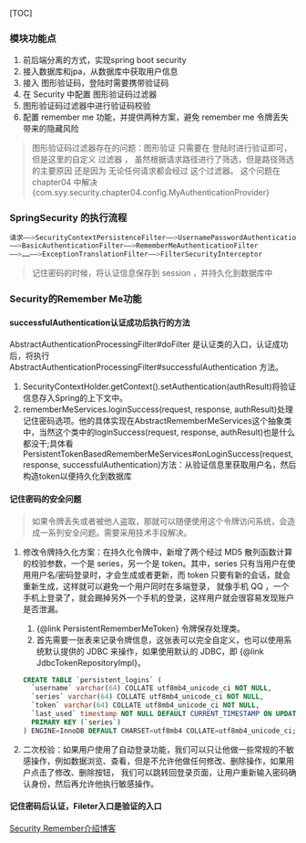 [TOC]



### 模块功能点

1. 前后端分离的方式，实现spring boot security
2. 接入数据库和jpa，从数据库中获取用户信息
3. 接入 图形验证码，登陆时需要携带验证码
4. 在 Security 中配置 图形验证码过滤器
5. 图形验证码过滤器中进行验证码校验
6. 配置 remember me 功能，并提供两种方案，避免 remember me 令牌丢失带来的隐藏风险

> 图形验证码过滤器存在的问题：图形验证 只需要在 登陆时进行验证即可，但是这里的自定义 过滤器 ，
虽然根据请求路径进行了筛选，但是路径筛选的主要原因 还是因为 无论任何请求都会经过 这个过滤器。
这个问题在 chapter04 中解决 {com.syy.security.chapter04.config.MyAuthenticationProvider}


### SpringSecurity 的执行流程

```bash
请求——>SecurityContextPersistenceFilter——>UsernamePasswordAuthenticationFilter
——>BasicAuthenticationFilter——>RememberMeAuthenticationFilter
——>……——>ExceptionTranslationFilter——>FilterSecurityInterceptor
```

> 记住密码的时候，将认证信息保存到 session ，并持久化到数据库中


### Security的Remember Me功能

#### successfulAuthentication认证成功后执行的方法

AbstractAuthenticationProcessingFilter#doFilter 是认证类的入口，认证成功后，将执行 AbstractAuthenticationProcessingFilter#successfulAuthentication 方法。

1. SecurityContextHolder.getContext().setAuthentication(authResult)将验证信息存入Spring的上下文中。
2. rememberMeServices.loginSuccess(request, response, authResult)处理记住密码选项。他的具体实现在AbstractRememberMeServices这个抽象类中，当然这个类中的loginSuccess(request, response, authResult)也是什么都没干;具体看 PersistentTokenBasedRememberMeServices#onLoginSuccess(request, response, successfulAuthentication)方法：从验证信息里获取用户名，然后构造token以便持久化到数据库


#### 记住密码的安全问题
> 如果令牌丢失或者被他人盗取，那就可以随便使用这个令牌访问系统，会造成一系列安全问题。需要采用技术手段解决。

1. 修改令牌持久化方案：在持久化令牌中，新增了两个经过 MD5 散列函数计算的校验参数，一个是 series，另一个是 token。其中，series 只有当用户在使用用户名/密码登录时，才会生成或者更新，而 token 只要有新的会话，就会重新生成，这样就可以避免一个用户同时在多端登录，
就像手机 QQ ，一个手机上登录了，就会踢掉另外一个手机的登录，这样用户就会很容易发现账户是否泄漏。
    1. {@link PersistentRememberMeToken} 令牌保存处理类。
    1. 首先需要一张表来记录令牌信息，这张表可以完全自定义，也可以使用系统默认提供的 JDBC 来操作，如果使用默认的 JDBC，即 {@link JdbcTokenRepositoryImpl}。
    ```sql
    CREATE TABLE `persistent_logins` (
      `username` varchar(64) COLLATE utf8mb4_unicode_ci NOT NULL,
      `series` varchar(64) COLLATE utf8mb4_unicode_ci NOT NULL,
      `token` varchar(64) COLLATE utf8mb4_unicode_ci NOT NULL,
      `last_used` timestamp NOT NULL DEFAULT CURRENT_TIMESTAMP ON UPDATE CURRENT_TIMESTAMP,
      PRIMARY KEY (`series`)
    ) ENGINE=InnoDB DEFAULT CHARSET=utf8mb4 COLLATE=utf8mb4_unicode_ci;
    ```

2. 二次校验：如果用户使用了自动登录功能，我们可以只让他做一些常规的不敏感操作，例如数据浏览、查看，但是不允许他做任何修改、删除操作，如果用户点击了修改、删除按钮，
我们可以跳转回登录页面，让用户重新输入密码确认身份，然后再允许他执行敏感操作。



#### 记住密码后认证，Fileter入口是验证的入口

[Security Remember介绍博客](https://www.jianshu.com/p/d619bb0909b7)


